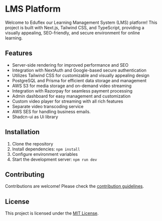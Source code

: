 # LMS Platform

Welcome to Eduflex our Learning Management System (LMS) platform! This project is built with Next.js, Tailwind CSS, and TypeScript, providing a visually appealing, SEO-friendly, and secure environment for online learning.

## Features

- Server-side rendering for improved performance and SEO
- Integration with NextAuth and Google-based secure authentication
- Utilizes Tailwind CSS for customizable and visually appealing design
- PostgreSQL and Prisma for efficient data storage and management
- AWS S3 for media storage and on-demand video streaming
- Integration with Razorpay for seamless payment processing
- Admin dashboard for easy management and customization
- Custom video player for streaming with all rich features
- Separate video transcoding service
- AWS SES for handling business emails.
- Shadcn-ui as Ui library

## Installation

1. Clone the repository
2. Install dependencies: `npm install`
3. Configure environment variables
4. Start the development server: `npm run dev`

## Contributing

Contributions are welcome! Please check the [contribution guidelines](CONTRIBUTING.md).

## License

This project is licensed under the [MIT License](LICENSE).


